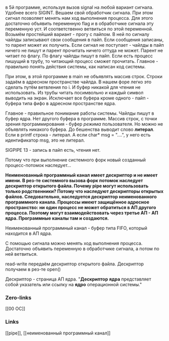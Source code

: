 в 5й программе, используя вызов signal 
на любой вариант сигнала. Удобнее всего SIGINT. Вешаем свой обработчик сигнала. При этом сигнал позволяет менять нам ход выполнения процесса. Для этого достаточно объявить переменную flag и в обработчике сигнала эту переменную уст. И соответственно ветвиться по этой переменной. Возьмём простейший вариант - прогу с пайпом. В ней по сигналу чайлды записывают свои сообщения в пайп. Если сообщения записаны, то парент может их получить. Если сигнал не поступает - чайлды в пайп ничего не пишут и парент прочитать ничего оттуда не может. Парент не читает по флагу. По флагу чайлды пишут в пайп. Если есть процесс пишущий в трубу, то читающий процесс сможет прочитать. Главное - правильно понять действия системы, как написан код системы. 

При этом, в этой программе в main не объявлять массив строк. Строки задаём в адресном пространстве чайлда. В нашем форе легко это сделать путём ветвления по i. И буфер никакой для чтения не использовать. Из трубы читать посимвольно и каждый символ выводить на экран. Исключает все буфера кроме одного - пайп - буфера типа фифо в адресном пространстве ядра. 

Главное - правильное понимание работы системы. Чайлды пишут в буфер ядра. Нет другого буфера в программе. Массив строк, с точки зрения программирования - буфер *режима* пользователя. Но можно не объявлять никакого буфера. До бешенства выводит слово **литерал**. Если в printf строка - литерал. А если char* msg = "....", у него есть идентификатор msg, это не литерал.

SIGPIPE 13 - запись в пайп есть, чтения нет. 

Потому что при выполнение системного форк новый созданный процесс-потомок наследует...

**Неименованный программный канал имеет дескриптор и не имеет имени. 
В рез-те системного вызова форк потомок наследует дескриптор открытого файла. Почему pipe могут использовать только родственники? Потому что наследуют дескрипторы открытых файлов. Следовательно, наследуется дескриптор неименованного программного канала. 
Процессы имеют защищённое адресное пространство: ни один процесс не может обратиться в АП другого процесса. Поэтому могут взаимодействовать через третье АП - АП ядра. Программные каналы там и создаются.**

Неименованный программный канал - буфер типа FIFO, который находится в АП ядра.

С помощью сигнала можно менять ход выполнения процесса. Достаточно объявить переменную в обработчике сигнала, а потом по ней ветвиться.

read-write передаём дескриптор открытого файла. Дескриптор получаем в рез-те open() 

Дескриптор - страница АП ядра.
"**Дескриптор** **ядра** представляет собой указатель или ссылку на **ядро** операционной системы."

### Zero-links
[[00 ОС]]

### Links
[[pipe]], [[неименованный программный канал]]